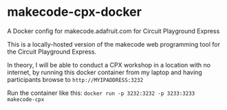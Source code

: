 # makecode-cpx-docker

A Docker config for makecode.adafruit.com for Circuit Playground Express

This is a locally-hosted version of the makecode web programming tool for the Circuit Playground Express. 

In theory, I will be able to conduct a CPX workshop in a location with no internet, by running this docker container from my laptop and having participants browse to `http://MYIPADDRESS:3232`

Run the container like this: `docker run -p 3232:3232 -p 3233:3233 makecode-cpx`
